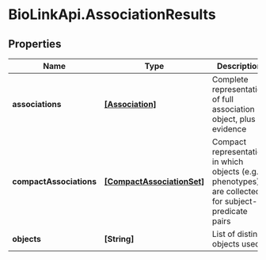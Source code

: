 # BioLinkApi.AssociationResults

## Properties
Name | Type | Description | Notes
------------ | ------------- | ------------- | -------------
**associations** | [**[Association]**](Association.md) | Complete representation of full association object, plus evidence | [optional] 
**compactAssociations** | [**[CompactAssociationSet]**](CompactAssociationSet.md) | Compact representation in which objects (e.g. phenotypes) are collected for subject-predicate pairs | [optional] 
**objects** | **[String]** | List of distinct objects used | [optional] 


